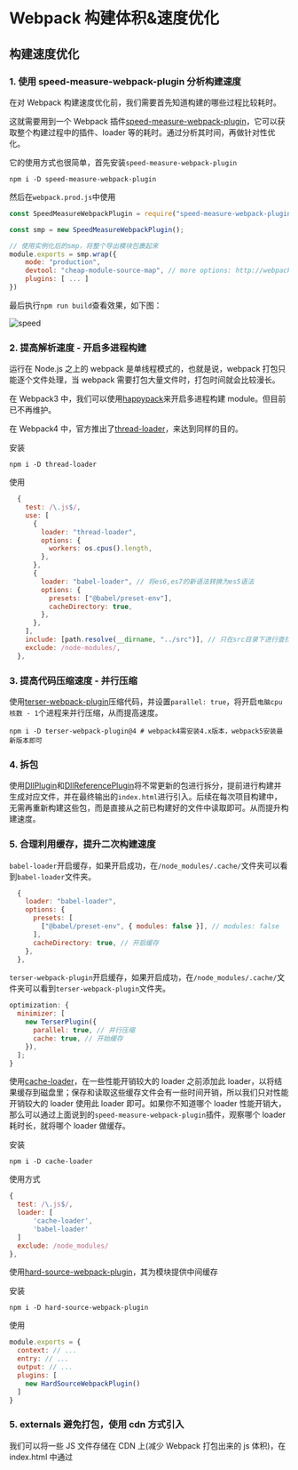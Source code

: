 # Webpack 构建体积&速度优化

## 构建速度优化

### 1. 使用 speed-measure-webpack-plugin 分析构建速度

在对 Webpack 构建速度优化前，我们需要首先知道构建的哪些过程比较耗时。

这就需要用到一个 Webpack 插件[speed-measure-webpack-plugin](https://github.com/stephencookdev/speed-measure-webpack-plugin)，它可以获取整个构建过程中的插件、loader 等的耗时。通过分析其时间，再做针对性优化。

它的使用方式也很简单，首先安装`speed-measure-webpack-plugin`

```shell
npm i -D speed-measure-webpack-plugin
```

然后在`webpack.prod.js`中使用

```js
const SpeedMeasureWebpackPlugin = require("speed-measure-webpack-plugin");

const smp = new SpeedMeasureWebpackPlugin();

// 使用实例化后的smp，将整个导出模块包裹起来
module.exports = smp.wrap({
    mode: "production",
    devtool: "cheap-module-source-map", // more options: http://webpack.docschina.org/configuration/devtool/
    plugins: [ ... ]
})
```

最后执行`npm run build`查看效果，如下图：

![speed](https://raw.githubusercontent.com/kerwin-ly/Blog/master/assets/imgs/webpack/speed.png)

### 2. 提高解析速度 - 开启多进程构建

运行在 Node.js 之上的 webpack 是单线程模式的，也就是说，webpack 打包只能逐个文件处理，当 webpack 需要打包大量文件时，打包时间就会比较漫长。

在 Webpack3 中，我们可以使用[happypack](https://github.com/amireh/happypack)来开启多进程构建 module。但目前已不再维护。

在 Webpack4 中，官方推出了[thread-loader](https://github.com/webpack-contrib/thread-loader)，来达到同样的目的。

安装

```shell
npm i -D thread-loader
```

使用

```js
  {
    test: /\.js$/,
    use: [
      {
        loader: "thread-loader",
        options: {
          workers: os.cpus().length,
        },
      },
      {
        loader: "babel-loader", // 将es6,es7的新语法转换为es5语法
        options: {
          presets: ["@babel/preset-env"],
          cacheDirectory: true,
        },
      },
    ],
    include: [path.resolve(__dirname, "../src")], // 只在src目录下进行查找转换
    exclude: /node-modules/,
  },
```

### 3. 提高代码压缩速度 - 并行压缩

使用[terser-webpack-plugin](https://github.com/webpack-contrib/terser-webpack-plugin)压缩代码，并设置`parallel: true`，将开启`电脑cpu核数 - 1`个进程来并行压缩，从而提高速度。

```shell
npm i -D terser-webpack-plugin@4 # webpack4需安装4.x版本，webpack5安装最新版本即可
```

### 4. 拆包

使用[DllPlugin](https://webpack.docschina.org/plugins/dll-plugin/)和[DllReferencePlugin](https://webpack.docschina.org/plugins/dll-plugin/)将不常更新的包进行拆分，提前进行构建并生成对应文件，并在最终输出的`index.html`进行引入。后续在每次项目构建中，无需再重新构建这些包，而是直接从之前已构建好的文件中读取即可。从而提升构建速度。

### 5. 合理利用缓存，提升二次构建速度

`babel-loader`开启缓存，如果开启成功，在`/node_modules/.cache/`文件夹可以看到`babel-loader`文件夹。

```js
  {
    loader: "babel-loader",
    options: {
      presets: [
        ["@babel/preset-env", { modules: false }], // modules: false
      ],
      cacheDirectory: true, // 开启缓存
    },
  },
```

`terser-webpack-plugin`开启缓存，如果开启成功，在`/node_modules/.cache/`文件夹可以看到`terser-webpack-plugin`文件夹。

```js
optimization: {
  minimizer: [
    new TerserPlugin({
      parallel: true, // 并行压缩
      cache: true, // 开始缓存
    }),
  ];
}
```

使用[cache-loader](https://www.webpackjs.com/loaders/cache-loader/)，在一些性能开销较大的 loader 之前添加此 loader，以将结果缓存到磁盘里；保存和读取这些缓存文件会有一些时间开销，所以我们只对性能开销较大的 loader 使用此 loader 即可。如果你不知道哪个 loader 性能开销大，那么可以通过上面说到的`speed-measure-webpack-plugin`插件，观察哪个 loader 耗时长，就将哪个 loader 做缓存。

安装

```shell
npm i -D cache-loader
```

使用方式

```js
{
  test: /\.js$/,
  loader: [
      'cache-loader',
      'babel-loader'
  ]
  exclude: /node_modules/
},
```

使用[hard-source-webpack-plugin](https://github.com/mzgoddard/hard-source-webpack-plugin)，其为模块提供中间缓存

安装

```shell
npm i -D hard-source-webpack-plugin
```

使用

```js
module.exports = {
  context: // ...
  entry: // ...
  output: // ...
  plugins: [
    new HardSourceWebpackPlugin()
  ]
}
```

### 5. externals 避免打包，使用 cdn 方式引入

我们可以将一些 JS 文件存储在 CDN 上(减少 Webpack 打包出来的 js 体积)，在 index.html 中通过 <script> 标签引入，如:

````html
<script src="http://libs.baidu.com/jquery/2.0.0/jquery.min.js"></script>
```js 在使用时，仍然可以通过 import 的方式去引用(如 import $ from
'jquery')，并且希望 webpack 不会对其进行打包，此时就可以配置 externals。
//webpack.config.js module.exports = { //... externals: {
//jquery通过script引入之后，全局中即有了 jQuery 变量 'jquery': 'jQuery' } }
````

### 6. 提高搜索速度 - 减小搜索范围

在 loader 解析过程中，我们尽量只对“应该解析的文件”进行解析，来缩小构建目标。这可以通过 loader 的`include`和`exclude`进行设置。如下：

```
module: {
  rules: [
    {
      test: /\.vue$/,
      use: ["vue-loader"],
      include: [path.resolve(__dirname, "../src")], // 只在src目录下进行查找转换
      exclude: /node_modules/, // 排除node_modules查找
    }
  ]
}
```

如果业务系统中，只有一个依赖包，使用`resolve.modules`设置依赖模块的地址，让构建时，直接去找这个地址下的 node_modules 即可。无需一层层往上找。

合理设置别名`alias`，直接从固定地址获取对应依赖。

```
module.exports = {
  alias: path.resolve(__dirname, './node_modules/vue/dist/vue.min.js'),
  modules: path.resolve(__dirname, './node_modules')
}
```

## 构建体积优化

### 1. 使用 webpack-bundle-analyzer 分析构建体积

在优化 Webpack 构建体积前，我们可以通过[webpack-bundle-analyzer](https://github.com/webpack-contrib/webpack-bundle-analyzer)来分析打包后的各个 bundle 大小。使用方式如下：

首先安装插件

```
npm i -D webpack-bundle-analyzer
```

然后在`webpack.prod.js`中使用

```js
const { BundleAnalyzerPlugin } = require("webpack-bundle-analyzer");

moodule.exports = {
  plugins: [
    ...,
    new BundleAnalyzerPlugin()
  ]
}
```

最后执行`npm run build`后，自动打开浏览器http://127.0.0.1:8888 地址，如下图：

![speed](https://raw.githubusercontent.com/kerwin-ly/Blog/master/assets/imgs/webpack/speed.png)

### 2. 按需引入

对使用的第三方依赖包进行按需引入，然后通过 tree-shaking 将其不用的包删除。如：`lodash`库支持`ESM`的`lodash-es`。我们尽量去使用这种第三方包。

### 3. 图片压缩

使用[image-webpack-loader](https://github.com/tcoopman/image-webpack-loader)来对图片进行统一压缩。

安装

```
npm i -D image-webpack-loader
```

使用

```js
rules: [
  {
    test: /\.(gif|png|jpe?g|svg)$/i,
    use: [
      "file-loader",
      {
        loader: "image-webpack-loader",
        options: {
          mozjpeg: {
            progressive: true,
          },
          // optipng.enabled: false will disable optipng
          optipng: {
            enabled: false,
          },
          pngquant: {
            quality: [0.65, 0.9],
            speed: 4,
          },
          gifsicle: {
            interlaced: false,
          },
          // the webp option will enable WEBP
          webp: {
            quality: 75,
          },
        },
      },
    ],
  },
];
```

## 参考

[玩转 webpack，使你的打包速度提升 90%](https://juejin.cn/post/6844904071736852487#heading-8)

[带你深度解锁 Webpack 系列(优化篇)](https://juejin.cn/post/6844904093463347208#heading-6)

